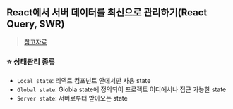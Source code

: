 ## React에서 서버 데이터를 최신으로 관리하기(React Query, SWR)
> [참고자료](https://fe-developers.kakaoent.com/2022/220224-data-fetching-libs/?fbclid=IwAR0MvXXGXvpjFScoffWJ_yGXIeNjHtS0vuEteJlfd91m1OWEAMy0LJxT-QU_aem_th_ATRAlt-wTmZsW7uFP9u5ESj7FBr6HxhEhuqV_97gQaeIyXgas7JLp3gqMFs3_YWuDYQ)

### ⭐️ 상태관리 종류
- `Local state`: 리엑트 컴포넌트 안에서만 사용 state
- `Global state`: Globla state에 정의되어 프로젝트 어디에서나 접근 가능한 state
- `Server state`: 서버로부터 받아오는 state
